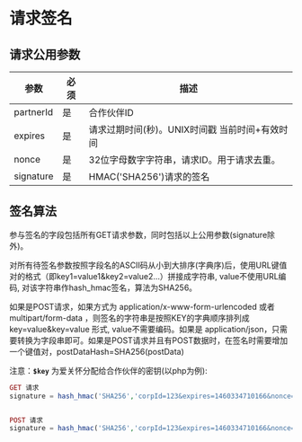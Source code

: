 请求签名
=======

## 请求公用参数

参数 | 必须 | 描述
----|------|----
partnerId | 是  | 合作伙伴ID
expires | 是  | 请求过期时间(秒)。UNIX时间戳 当前时间+有效时间
nonce | 是  | 32位字母数字字符串，请求ID。用于请求去重。
signature | 是  | HMAC('SHA256')请求的签名


## 签名算法

参与签名的字段包括所有GET请求参数，同时包括以上公用参数(signature除外)。

对所有待签名参数按照字段名的ASCII码从小到大排序(字典序)后，使用URL键值对的格式（即key1=value1&key2=value2…）拼接成字符串, value不使用URL编码, 对该字符串作hash_hmac签名，算法为SHA256。

如果是POST请求，如果方式为 application/x-www-form-urlencoded 或者 multipart/form-data ，则签名的字符串是按照KEY的字典顺序排列成 key=value&key=value 形式, value不需要编码。如果是 application/json，只需要转换为字段串即可。如果是POST请求并且有POST数据时，在签名时需要增加一个键值对，postDataHash=SHA256(postData)



注意：**`$key`** 为爱关怀分配给合作伙伴的密钥(以php为例):

```PHP
GET 请求
signature = hash_hmac('SHA256','corpId=123&expires=1460334710166&nonce=32bitstring',$key);


POST 请求
signature = hash_hmac('SHA256','corpId=123&expires=1460334710166&nonce=32bitstring&postDataHash=SHA256(postData)', $key);
```





